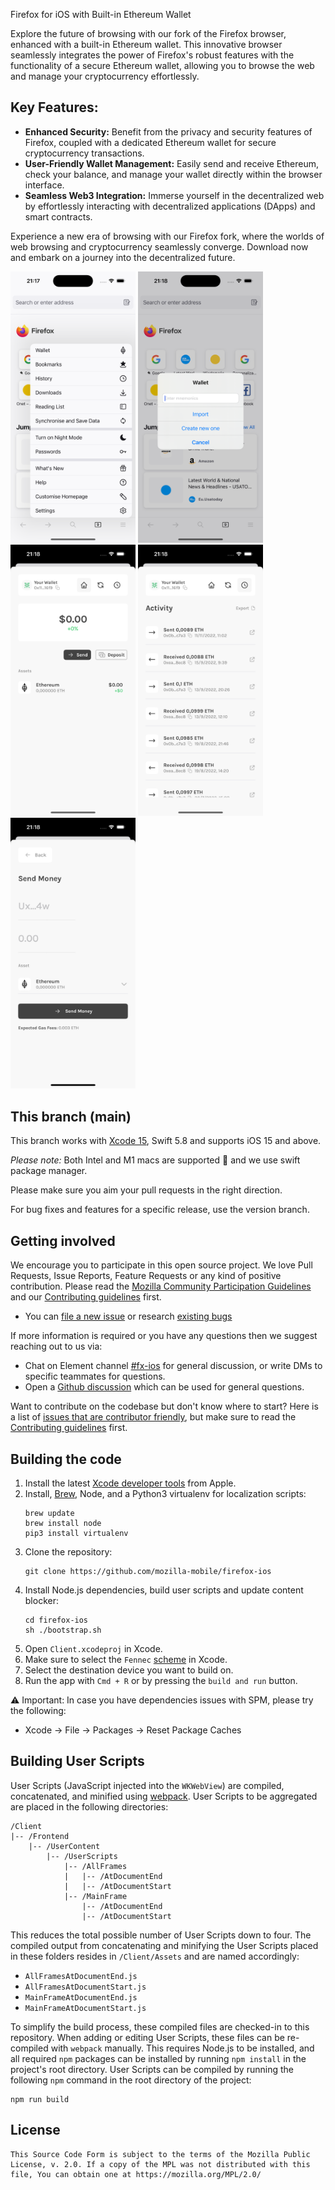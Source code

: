 Firefox for iOS with Built-in Ethereum Wallet

Explore the future of browsing with our fork of the Firefox browser, enhanced with a built-in Ethereum wallet. This innovative browser seamlessly integrates the power of Firefox's robust features with the functionality of a secure Ethereum wallet, allowing you to browse the web and manage your cryptocurrency effortlessly.

## Key Features:
- **Enhanced Security:** Benefit from the privacy and security features of Firefox, coupled with a dedicated Ethereum wallet for secure cryptocurrency transactions.
- **User-Friendly Wallet Management:** Easily send and receive Ethereum, check your balance, and manage your wallet directly within the browser interface.
- **Seamless Web3 Integration:** Immerse yourself in the decentralized web by effortlessly interacting with decentralized applications (DApps) and smart contracts.

Experience a new era of browsing with our Firefox fork, where the worlds of web browsing and cryptocurrency seamlessly converge. Download now and embark on a journey into the decentralized future.

<img src="https://raw.githubusercontent.com/dworak/EthereumWallet/main/screenshots/image1.png" alt="Screenshot" style="width:200px;"/>
<img src="https://raw.githubusercontent.com/dworak/EthereumWallet/main/screenshots/image2.png" alt="Screenshot" style="width:200px;"/>
<img src="https://raw.githubusercontent.com/dworak/EthereumWallet/main/screenshots/image3.png" alt="Screenshot" style="width:200px;"/>
<img src="https://raw.githubusercontent.com/dworak/EthereumWallet/main/screenshots/image4.png" alt="Screenshot" style="width:200px;"/>
<img src="https://raw.githubusercontent.com/dworak/EthereumWallet/main/screenshots/image5.png" alt="Screenshot" style="width:200px;"/>

This branch (main)
-----------

This branch works with [Xcode 15](https://developer.apple.com/download/all/?q=xcode), Swift 5.8 and supports iOS 15 and above.

*Please note:* Both Intel and M1 macs are supported 🎉 and we use swift package manager.

Please make sure you aim your pull requests in the right direction.

For bug fixes and features for a specific release, use the version branch.

Getting involved
----------------

We encourage you to participate in this open source project. We love Pull Requests, Issue Reports, Feature Requests or any kind of positive contribution. Please read the [Mozilla Community Participation Guidelines](https://www.mozilla.org/en-US/about/governance/policies/participation/) and our [Contributing guidelines](https://github.com/mozilla-mobile/firefox-ios/blob/main/CONTRIBUTING.md) first. 

- You can [file a new issue](https://github.com/mozilla-mobile/firefox-ios/issues/new/choose) or research [existing bugs](https://github.com/mozilla-mobile/firefox-ios/issues)

If more information is required or you have any questions then we suggest reaching out to us via:
- Chat on Element channel [#fx-ios](https://chat.mozilla.org/#/room/#fx-ios:mozilla.org) for general discussion, or write DMs to specific teammates for questions.
- Open a [Github discussion](https://github.com/mozilla-mobile/firefox-ios/discussions) which can be used for general questions.

Want to contribute on the codebase but don't know where to start? Here is a list of [issues that are contributor friendly](https://github.com/mozilla-mobile/firefox-ios/labels/Contributor%20OK), but make sure to read the [Contributing guidelines](https://github.com/mozilla-mobile/firefox-ios/blob/main/CONTRIBUTING.md) first. 

Building the code
-----------------

1. Install the latest [Xcode developer tools](https://developer.apple.com/xcode/downloads/) from Apple.
1. Install, [Brew](https://brew.sh), Node, and a Python3 virtualenv for localization scripts:
    ```shell
    brew update
    brew install node
    pip3 install virtualenv
    ```
1. Clone the repository:
    ```shell
    git clone https://github.com/mozilla-mobile/firefox-ios
    ```
1. Install Node.js dependencies, build user scripts and update content blocker:
    ```shell
    cd firefox-ios
    sh ./bootstrap.sh
    ```
1. Open `Client.xcodeproj` in Xcode.
1. Make sure to select the `Fennec` [scheme](https://developer.apple.com/documentation/xcode/build-system?changes=_2) in Xcode.
1. Select the destination device you want to build on.
1. Run the app with `Cmd + R` or by pressing the `build and run` button.

⚠️ Important: In case you have dependencies issues with SPM, please try the following:
- Xcode -> File -> Packages -> Reset Package Caches

Building User Scripts
-----------------

User Scripts (JavaScript injected into the `WKWebView`) are compiled, concatenated, and minified using [webpack](https://webpack.js.org/). User Scripts to be aggregated are placed in the following directories:

```none
/Client
|-- /Frontend
    |-- /UserContent
        |-- /UserScripts
            |-- /AllFrames
            |   |-- /AtDocumentEnd
            |   |-- /AtDocumentStart
            |-- /MainFrame
                |-- /AtDocumentEnd
                |-- /AtDocumentStart
```

This reduces the total possible number of User Scripts down to four. The compiled output from concatenating and minifying the User Scripts placed in these folders resides in `/Client/Assets` and are named accordingly:

* `AllFramesAtDocumentEnd.js`
* `AllFramesAtDocumentStart.js`
* `MainFrameAtDocumentEnd.js`
* `MainFrameAtDocumentStart.js`

To simplify the build process, these compiled files are checked-in to this repository. When adding or editing User Scripts, these files can be re-compiled with `webpack` manually. This requires Node.js to be installed, and all required `npm` packages can be installed by running `npm install` in the project's root directory. User Scripts can be compiled by running the following `npm` command in the root directory of the project:

```shell
npm run build
```

License
-----------------

    This Source Code Form is subject to the terms of the Mozilla Public
    License, v. 2.0. If a copy of the MPL was not distributed with this
    file, You can obtain one at https://mozilla.org/MPL/2.0/
